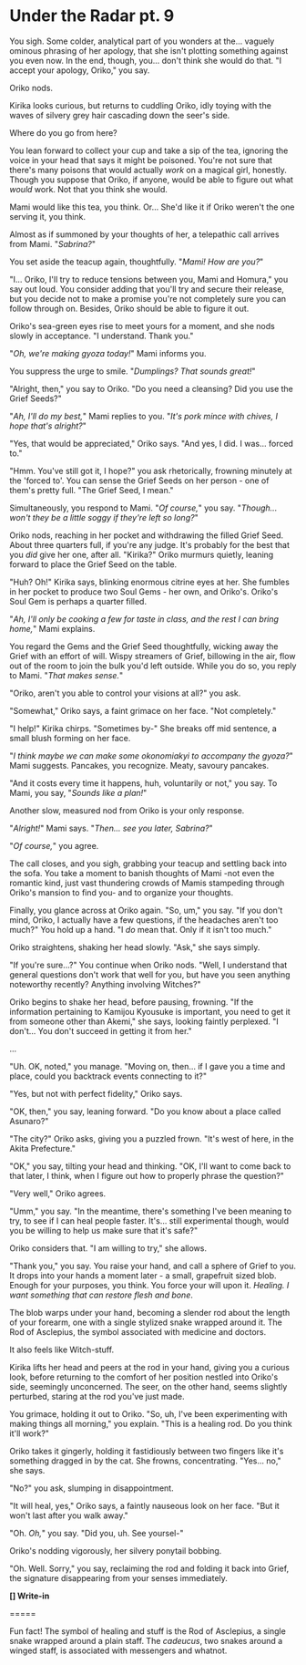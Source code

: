 # Under the Radar pt. 9

You sigh. Some colder, analytical part of you wonders at the... vaguely ominous phrasing of her apology, that she isn't plotting something against you even now. In the end, though, you... don't think she would do that. "I accept your apology, Oriko," you say.

Oriko nods.

Kirika looks curious, but returns to cuddling Oriko, idly toying with the waves of silvery grey hair cascading down the seer's side.

Where do you go from here?

You lean forward to collect your cup and take a sip of the tea, ignoring the voice in your head that says it might be poisoned. You're not sure that there's many poisons that would actually *work* on a magical girl, honestly. Though you suppose that Oriko, if anyone, would be able to figure out what *would* work. Not that you think she would.

Mami would like this tea, you think. Or... She'd like it if Oriko weren't the one serving it, you think.

Almost as if summoned by your thoughts of her, a telepathic call arrives from Mami. "*Sabrina?*"

You set aside the teacup again, thoughtfully. "*Mami! How are you?*"

"I... Oriko, I'll try to reduce tensions between you, Mami and Homura," you say out loud. You consider adding that you'll try and secure their release, but you decide not to make a promise you're not completely sure you can follow through on. Besides, Oriko should be able to figure it out.

Oriko's sea-green eyes rise to meet yours for a moment, and she nods slowly in acceptance. "I understand. Thank you."

"*Oh, we're making gyoza today!*" Mami informs you.

You suppress the urge to smile. "*Dumplings? That sounds great!*"

"Alright, then," you say to Oriko. "Do you need a cleansing? Did you use the Grief Seeds?"

"*Ah, I'll do my best,*" Mami replies to you. "*It's pork mince with chives, I hope that's alright?*"

"Yes, that would be appreciated," Oriko says. "And yes, I did. I was... forced to."

"Hmm. You've still got it, I hope?" you ask rhetorically, frowning minutely at the 'forced to'. You can sense the Grief Seeds on her person - one of them's pretty full. "The Grief Seed, I mean."

Simultaneously, you respond to Mami. "*Of course,*" you say. "*Though... won't they be a little soggy if they're left so long?*"

Oriko nods, reaching in her pocket and withdrawing the filled Grief Seed. About three quarters full, if you're any judge. It's probably for the best that you *did* give her one, after all. "Kirika?" Oriko murmurs quietly, leaning forward to place the Grief Seed on the table.

"Huh? Oh!" Kirika says, blinking enormous citrine eyes at her. She fumbles in her pocket to produce two Soul Gems - her own, and Oriko's. Oriko's Soul Gem is perhaps a quarter filled.

"*Ah, I'll only be cooking a few for taste in class, and the rest I can bring home,*" Mami explains.

You regard the Gems and the Grief Seed thoughtfully, wicking away the Grief with an effort of will. Wispy streamers of Grief, billowing in the air, flow out of the room to join the bulk you'd left outside. While you do so, you reply to Mami. "*That makes sense.*"

"Oriko, aren't you able to control your visions at all?" you ask.

"Somewhat," Oriko says, a faint grimace on her face. "Not completely."

"I help!" Kirika chirps. "Sometimes by-" She breaks off mid sentence, a small blush forming on her face.

"*I think maybe we can make some okonomiakyi to accompany the gyoza?*" Mami suggests. Pancakes, you recognize. Meaty, savoury pancakes.

"And it costs every time it happens, huh, voluntarily or not," you say. To Mami, you say, "*Sounds like a plan!*"

Another slow, measured nod from Oriko is your only response.

"*Alright!*" Mami says. "*Then... see you later, Sabrina?*"

"*Of course,*" you agree.

The call closes, and you sigh, grabbing your teacup and settling back into the sofa. You take a moment to banish thoughts of Mami -not even the romantic kind, just vast thundering crowds of Mamis stampeding through Oriko's mansion to find you- and to organize your thoughts.

Finally, you glance across at Oriko again. "So, um," you say. "If you don't mind, Oriko, I actually have a few questions, if the headaches aren't too much?" You hold up a hand. "I *do* mean that. Only if it isn't too much."

Oriko straightens, shaking her head slowly. "Ask," she says simply.

"If you're sure...?" You continue when Oriko nods. "Well, I understand that general questions don't work that well for you, but have you seen anything noteworthy recently? Anything involving Witches?"

Oriko begins to shake her head, before pausing, frowning. "If the information pertaining to Kamijou Kyousuke is important, you need to get it from someone other than Akemi," she says, looking faintly perplexed. "I don't... You don't succeed in getting it from her."

...

"Uh. OK, noted," you manage. "Moving on, then... if I gave you a time and place, could you backtrack events connecting to it?"

"Yes, but not with perfect fidelity," Oriko says.

"OK, then," you say, leaning forward. "Do you know about a place called Asunaro?"

"The city?" Oriko asks, giving you a puzzled frown. "It's west of here, in the Akita Prefecture."

"OK," you say, tilting your head and thinking. "OK, I'll want to come back to that later, I think, when I figure out how to properly phrase the question?"

"Very well," Oriko agrees.

"Umm," you say. "In the meantime, there's something I've been meaning to try, to see if I can heal people faster. It's... still experimental though, would you be willing to help us make sure that it's safe?"

Oriko considers that. "I am willing to try," she allows.

"Thank you," you say. You raise your hand, and call a sphere of Grief to you. It drops into your hands a moment later - a small, grapefruit sized blob. Enough for your purposes, you think. You force your will upon it. *Healing. I want something that can restore flesh and bone*.

The blob warps under your hand, becoming a slender rod about the length of your forearm, one with a single stylized snake wrapped around it. The Rod of Asclepius, the symbol associated with medicine and doctors.

It also feels like Witch-stuff.

Kirika lifts her head and peers at the rod in your hand, giving you a curious look, before returning to the comfort of her position nestled into Oriko's side, seemingly unconcerned. The seer, on the other hand, seems slightly perturbed, staring at the rod you've just made.

You grimace, holding it out to Oriko. "So, uh, I've been experimenting with making things all morning," you explain. "This is a healing rod. Do you think it'll work?"

Oriko takes it gingerly, holding it fastidiously between two fingers like it's something dragged in by the cat. She frowns, concentrating. "Yes... no," she says.

"No?" you ask, slumping in disappointment.

"It will heal, yes," Oriko says, a faintly nauseous look on her face. "But it won't last after you walk away."

"Oh. *Oh,*" you say. "Did you, uh. See yoursel-"

Oriko's nodding vigorously, her silvery ponytail bobbing.

"Oh. Well. Sorry," you say, reclaiming the rod and folding it back into Grief, the signature disappearing from your senses immediately.

**\[] Write-in**

\=====​

Fun fact! The symbol of healing and stuff is the Rod of Asclepius, a single snake wrapped around a plain staff. The *cadeucus*, two snakes around a winged staff, is associated with messengers and whatnot.
